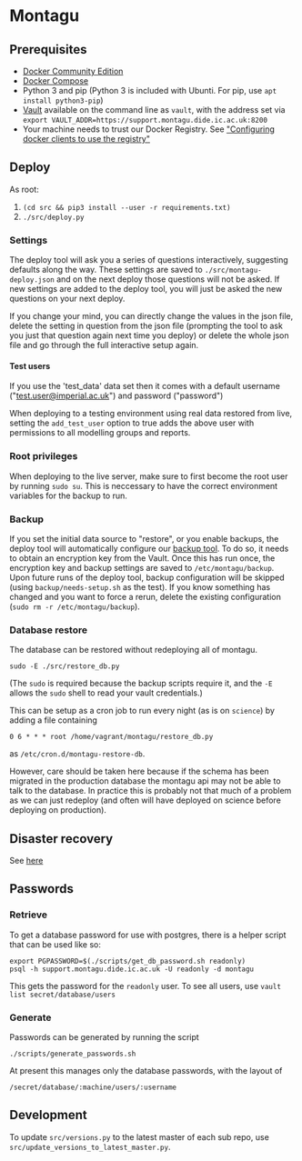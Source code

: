 # Montagu
## Prerequisites
* [Docker Community Edition](https://docs.docker.com/engine/installation/) 
* [Docker Compose](https://docs.docker.com/compose/install/)
* Python 3 and pip (Python 3 is included with Ubunti. For pip, use `apt install python3-pip`)
* [Vault](https://www.vaultproject.io/downloads.html) available on the command line as `vault`, with the address set via `export VAULT_ADDR=https://support.montagu.dide.ic.ac.uk:8200`
* Your machine needs to trust our Docker Registry. See 
  ["Configuring docker clients to use the registry"](https://github.com/vimc/montagu-ci#configuring-docker-clients-to-use-the-registry)

## Deploy
As root:

1. `(cd src && pip3 install --user -r requirements.txt)`
2. `./src/deploy.py`

### Settings
The deploy tool will ask you a series of questions interactively, suggesting
defaults along the way. These settings are saved to `./src/montagu-deploy.json`
and on the next deploy those questions will not be asked. If new settings are
added to the deploy tool, you will just be asked the new questions on your next
deploy.

If you change your mind, you can directly change the values in the json file,
delete the setting in question from the json file (prompting the tool to ask
you just that question again next time you deploy) or delete the whole json file
and go through the full interactive setup again.

#### Test users
If you use the 'test_data' data set then it comes with a default username 
("test.user@imperial.ac.uk") and password ("password")

When deploying to a testing environment using real data restored from live, 
setting the `add_test_user` option to true adds the above user with permissions 
to all modelling groups and reports.

### Root privileges
When deploying to the live server, make sure to first become the root user by 
running `sudo su`. This is neccessary to have the correct environment variables 
for the backup to run.

### Backup
If you set the initial data source to "restore", or you enable backups, the 
deploy tool will automatically configure our 
[backup tool](https://github.com/vimc/montagu-backup). To do so, it needs to
obtain an encryption key from the Vault. Once this has run once, the encryption
key and backup settings are saved to `/etc/montagu/backup`. Upon future runs of
the deploy tool, backup configuration will be skipped (using 
`backup/needs-setup.sh` as the test). If you know something has changed and you
want to force a rerun, delete the existing configuration 
(`sudo rm -r /etc/montagu/backup`).

### Database restore

The database can be restored without redeploying all of montagu.

```
sudo -E ./src/restore_db.py
```

(The `sudo` is required because the backup scripts require it, and the `-E` allows the `sudo` shell to read your vault credentials.)

This can be setup as a cron job to run every night (as is on `science`) by adding a file containing

```
0 6 * * * root /home/vagrant/montagu/restore_db.py
```

as `/etc/cron.d/montagu-restore-db`.

However, care should be taken here because if the schema has been migrated in the production database the montagu api may not be able to talk to the database.  In practice this is probably not that much of a problem as we can just redeploy (and often will have deployed on science before deploying on production).

## Disaster recovery
See [here](docs/DisasterRecovery.md)

## Passwords
### Retrieve
To get a database password for use with postgres, there is a helper script that
can be used like so:

```
export PGPASSWORD=$(./scripts/get_db_password.sh readonly)
psql -h support.montagu.dide.ic.ac.uk -U readonly -d montagu
```

This gets the password for the `readonly` user. To see all users, use
`vault list secret/database/users`

### Generate

Passwords can be generated by running the script

```
./scripts/generate_passwords.sh
```

At present this manages only the database passwords, with the layout of

```
/secret/database/:machine/users/:username
```

## Development
To update `src/versions.py` to the latest master of each sub repo, use 
`src/update_versions_to_latest_master.py`.
